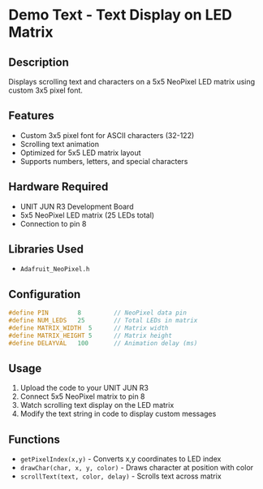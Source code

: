 # Demo Text - Text Display on LED Matrix

## Description
Displays scrolling text and characters on a 5x5 NeoPixel LED matrix using custom 3x5 pixel font.

## Features
- Custom 3x5 pixel font for ASCII characters (32-122)
- Scrolling text animation
- Optimized for 5x5 LED matrix layout
- Supports numbers, letters, and special characters

## Hardware Required
- UNIT JUN R3 Development Board
- 5x5 NeoPixel LED matrix (25 LEDs total)
- Connection to pin 8

## Libraries Used
- `Adafruit_NeoPixel.h`

## Configuration
```cpp
#define PIN        8         // NeoPixel data pin
#define NUM_LEDS   25        // Total LEDs in matrix
#define MATRIX_WIDTH  5      // Matrix width
#define MATRIX_HEIGHT 5      // Matrix height  
#define DELAYVAL   100       // Animation delay (ms)
```

## Usage
1. Upload the code to your UNIT JUN R3
2. Connect 5x5 NeoPixel matrix to pin 8
3. Watch scrolling text display on the LED matrix
4. Modify the text string in code to display custom messages

## Functions
- `getPixelIndex(x,y)` - Converts x,y coordinates to LED index
- `drawChar(char, x, y, color)` - Draws character at position with color
- `scrollText(text, color, delay)` - Scrolls text across matrix
